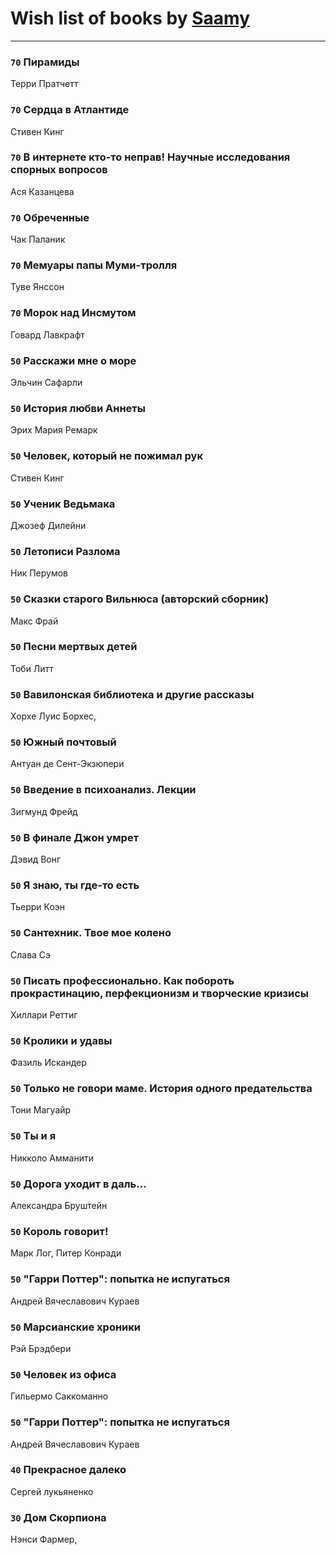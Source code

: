 # Wish list of books by [Saamy](http://vk.com/id115226508)
---

### `70` Пирамиды
Терри Пратчетт

### `70` Сердца в Атлантиде
Стивен Кинг

### `70` В интернете кто-то неправ! Научные исследования спорных вопросов
Ася Казанцева

### `70` Обреченные
Чак Паланик

### `70` Мемуары папы Муми-тролля
Туве Янссон

### `70` Морок над Инсмутом
Говард Лавкрафт

### `50` Расскажи мне о море
Эльчин Сафарли

### `50` История любви Аннеты
Эрих Мария Ремарк

### `50` Человек, который не пожимал рук
Стивен Кинг

### `50` Ученик Ведьмака
Джозеф Дилейни

### `50` Летописи Разлома
Ник Перумов

### `50` Сказки старого Вильнюса (авторский сборник)
Макс Фрай

### `50` Песни мертвых детей
Тоби Литт

### `50` Вавилонская библиотека и другие рассказы
Хорхе Луис Борхес,

### `50` Южный почтовый
Антуан де Сент-Экзюпери

### `50` Введение в психоанализ. Лекции
Зигмунд Фрейд

### `50` В финале Джон умрет
Дэвид Вонг

### `50` Я знаю, ты где-то есть
Тьерри Коэн

### `50` Сантехник. Твое мое колено
Слава Сэ

### `50` Писать профессионально. Как побороть прокрастинацию, перфекционизм и творческие кризисы
Хиллари Реттиг

### `50` Кролики и удавы
Фазиль Искандер

### `50` Только не говори маме. История одного предательства
Тони Магуайр

### `50` Ты и я
Никколо Амманити

### `50` Дорога уходит в даль…
Александра Бруштейн

### `50` Король говорит!
Марк Лог, Питер Конради

### `50` "Гарри Поттер": попытка не испугаться
Андрей Вячеславович Кураев

### `50` Марсианские хроники
Рэй Брэдбери

### `50` Человек из офиса
Гильермо Саккоманно

### `50` "Гарри Поттер": попытка не испугаться
Андрей Вячеславович Кураев

### `40` Прекрасное далеко
Сергей лукьяненко

### `30` Дом Скорпиона
Нэнси Фармер,

